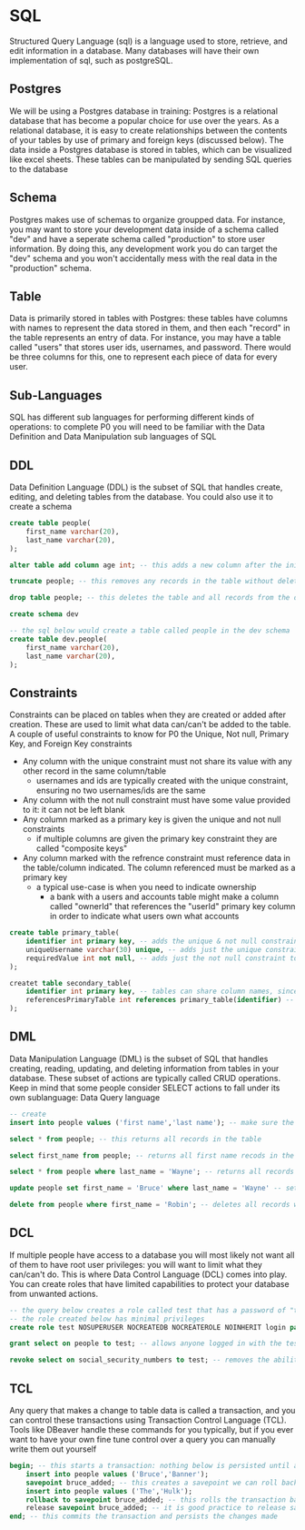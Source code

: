 # SQL
Structured Query Language (sql) is a language used to store, retrieve, and edit information in a database. Many databases will have their own implementation of sql, such as postgreSQL. 

## Postgres
We will be using a Postgres database in training: Postgres is a relational database that has become a popular choice for use over the years. As a relational database, it is easy to create relationships between the contents of your tables by use of primary and foreign keys (discussed below). The data inside a Postgres database is stored in tables, which can be visualized like excel sheets. These tables can be manipulated by sending SQL queries to the database 

## Schema
Postgres makes use of schemas to organize groupped data. For instance, you may want to store your development data inside of a schema called "dev" and have a seperate schema called "production" to store user information. By doing this, any development work you do can target the "dev" schema and you won't accidentally mess with the real data in the "production" schema.

## Table
Data is primarily stored in tables with Postgres: these tables have columns with names to represent the data stored in them, and then each "record" in the table represents an entry of data. For instance, you may have a table called "users" that stores user ids, usernames, and password. There would be three columns for this, one to represent each piece of data for every user.

## Sub-Languages
SQL has different sub languages for performing different kinds of operations: to complete P0 you will need to be familiar with the Data Definition and Data Manipulation sub languages of SQL

## DDL
Data Definition Language (DDL) is the subset of SQL that handles create, editing, and deleting tables from the database. You could also use it to create a schema
```SQL
create table people(
    first_name varchar(20),
    last_name varchar(20),
); 

alter table add column age int; -- this adds a new column after the initial creation

truncate people; -- this removes any records in the table without deleting the table

drop table people; -- this deletes the table and all records from the database

create schema dev

-- the sql below would create a table called people in the dev schema
create table dev.people(
    first_name varchar(20),
    last_name varchar(20),
);
```

## Constraints
Constraints can be placed on tables when they are created or added after creation. These are used to limit what data can/can't be added to the table. A couple of useful constraints to know for P0 the Unique, Not null, Primary Key, and Foreign Key constraints
- Any column with the unique constraint must not share its value with any other record in the same column/table
    - usernames and ids are typically created with the unique constraint, ensuring no two usernames/ids are the same
- Any column with the not null constraint must have some value provided to it: it can not be left blank
- Any column marked as a primary key is given the unique and not null constraints
    - if multiple columns are given the primary key constraint they are called "composite keys"
- Any column marked with the refrence constraint must reference data in the table/column indicated. The column referenced must be marked as a primary key
    - a typical use-case is when you need to indicate ownership
        - a bank with a users and accounts table might make a column called "ownerId" that references the "userId" primary key column in order to indicate what users own what accounts
```SQL
create table primary_table(
    identifier int primary key, -- adds the unique & not null constraints to the column
    uniqueUsername varchar(30) unique, -- adds just the unique constraint to the column
    requiredValue int not null, -- adds just the not null constraint to the column
);

createt table secondary_table(
    identifier int primary key, -- tables can share column names, since they are in different tables
    referencesPrimaryTable int references primary_table(identifier) -- creates a foreign key constraint on the column
);
```


## DML
Data Manipulation Language (DML) is the subset of SQL that handles creating, reading, updating, and deleting information from tables in your database. These subset of actions are typically called CRUD operations. Keep in mind that some people consider SELECT actions to fall under its own sublanguage: Data Query language
```SQL
-- create
insert into people values ('first name','last name'); -- make sure the values match the column positions

select * from people; -- this returns all records in the table

select first_name from people; -- returns all first name recods in the table

select * from people where last_name = 'Wayne'; -- returns all records where the last name column value is Wayne

update people set first_name = 'Bruce' where last_name = 'Wayne' -- sets the first name value to Bruce where last name value is Wayne

delete from people where first_name = 'Robin'; -- deletes all records where first name value is Robin
```

## DCL
If multiple people have access to a database you will most likely not want all of them to have root user privileges: you will want to limit what they can/can't do. This is where Data Control Language (DCL) comes into play. You can create roles that have limited capabilities to protect your database from unwanted actions.
```SQL
-- the query below creates a role called test that has a password of "test" as well
-- the role created below has minimal privileges
create role test NOSUPERUSER NOCREATEDB NOCREATEROLE NOINHERIT login password 'test'; 

grant select on people to test; -- allows anyone logged in with the test role to make select queries on the people table

revoke select on social_security_numbers to test; -- removes the ability to make select queries on the SSN table;
```

## TCL
Any query that makes a change to table data is called a transaction, and you can control these transactions using Transaction Control Language (TCL). Tools like DBeaver handle these commands for you typically, but if you ever want to have your own fine tune control over a query you can manually write them out yourself
```SQL
begin; -- this starts a transaction: nothing below is persisted until and end or commit statement is called
    insert into people values ('Bruce','Banner');
    savepoint bruce_added; -- this creates a savepoint we can roll back to if needed
    insert into people values ('The','Hulk');
    rollback to savepoint bruce_added; -- this rolls the transaction back to where we created the savepoint, so The Hulk's information is not saved
    release savepoint bruce_added; -- it is good practice to release savepoints
end; -- this commits the transaction and persists the changes made
```